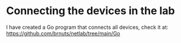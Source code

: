 # Connecting the devices in the lab

I have created a Go program that connects all devices, check it at: https://github.com/brnuts/netlab/tree/main/Go
